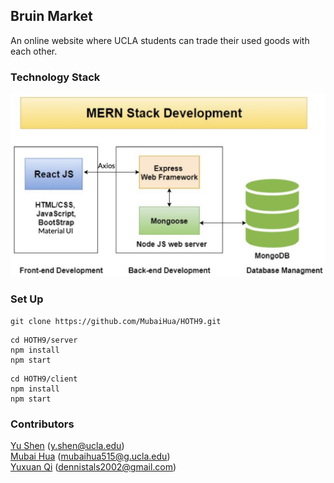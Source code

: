 ## Bruin Market
An online website where UCLA students can trade their used goods with each other. 

### Technology Stack
<img src="Tech Stack Screenshot.png" width="550">

### Set Up
```
git clone https://github.com/MubaiHua/HOTH9.git
```

```
cd HOTH9/server
npm install
npm start
```

```
cd HOTH9/client
npm install
npm start
```

### Contributors
[Yu Shen](https://github.com/SparkShen02) (y.shen@ucla.edu)<br />
[Mubai Hua](https://github.com/MubaiHua) (mubaihua515@g.ucla.edu)<br />
[Yuxuan Qi](https://github.com/Yuxuan02) (dennistals2002@gmail.com)<br />
